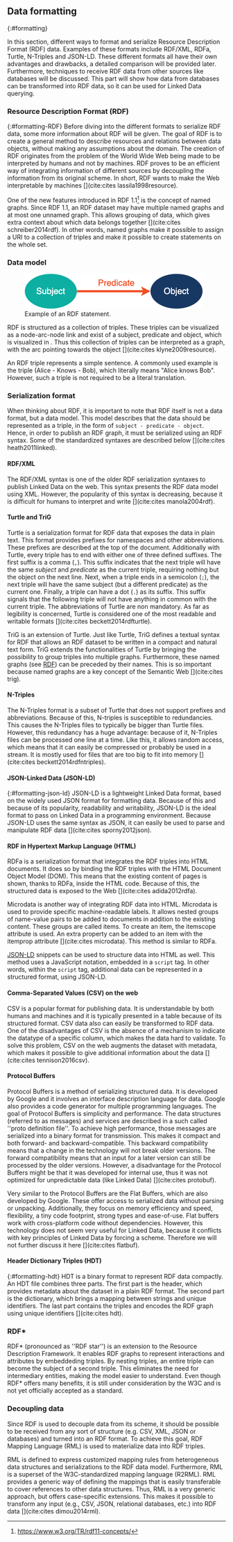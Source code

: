 ## Data formatting
{:#formatting}

In this section, different ways to format and serialize Resource Description Format (RDF) data. Examples of these formats include RDF/XML, RDFa, Turtle, N-Triples and JSON-LD. These different formats all have their own advantages and drawbacks, a detailed comparison will be provided later. Furthermore, techniques to receive RDF data from other sources like databases will be discussed. This part will show how data from databases can be transformed into RDF data, so it can be used for Linked Data querying.

### Resource Description Format (RDF)
{:#formatting-RDF}
Before diving into the different formats to serialize RDF data, some more information about RDF will be given. The goal of RDF is to create a general method to describe resources and relations between data objects, without making any assumptions about the domain. The creation of RDF originates from the problem of the World Wide Web being made to be interpreted by humans and not by machines. RDF proves to be an efficient way of integrating information of different sources by decoupling the information from its original scheme. In short, RDF wants to make the Web interpretable by machines [](cite:cites lassila1998resource).

One of the new features introduced in RDF 1.1[^rdf1.1spec] is the concept of named graphs. Since RDF 1.1, an RDF dataset may have multiple named graphs and at most one unnamed graph. This allows grouping of data, which gives extra context about which data belongs together [](cite:cites schreiber2014rdf). In other words, named graphs make it possible to assign a URI to a collection of triples and make it possible to create statements on the whole set.

[^rdf1.1spec]: https://www.w3.org/TR/rdf11-concepts/

### Data model
<figure id="RDF">
<img src="images/spo.png" alt="[RDF statement]">
<figcaption markdown="block">
Example of an RDF statement.
</figcaption>
</figure>

RDF is structured as a collection of triples. These triples can be visualized as a node-arc-node link and exist of a subject, predicate and object, which is visualized in [](#RDF). Thus this collection of triples can be interpreted as a graph, with the arc pointing towards the object [](cite:cites klyne2009resource). 

An RDF triple represents a simple sentence. A commonly used example is the triple (Alice - Knows - Bob), which literally means "Alice knows Bob". However, such a triple is not required to be a literal translation. 

### Serialization format
When thinking about RDF, it is important to note that RDF itself is not a data format, but a data model. This model describes that the data should be represented as a triple, in the form of `subject - predicate - object`. Hence, in order to publish an RDF graph, it must be serialized using an RDF syntax. Some of the standardized syntaxes are described below [](cite:cites heath2011linked). 

#### RDF/XML

The RDF/XML syntax is one of the older RDF serialization syntaxes to publish Linked Data on the web. This syntax presents the RDF data model using XML. However, the popularity of this syntax is decreasing, because it is difficult for humans to interpret and write [](cite:cites manola2004rdf).

#### Turtle and TriG

Turtle is a serialization format for RDF data that exposes the data in plain text. This format provides prefixes for namespaces and other abbreviations. These prefixes are described at the top of the document. Additionally with Turtle, every triple has to end with either one of three defined suffixes. The first suffix is a comma (`,`). This suffix indicates that the next triple will have the same *subject* and *predicate* as the current triple, requiring nothing but the object on the next line. Next, when a triple ends in a semicolon (`;`), the next triple will have the same subject (but a different predicate) as the current one. Finally, a triple can have a dot (`.`) as its suffix. This suffix signals that the following triple will not have anything in common with the current triple. The abbreviations of Turtle are non mandatory. As far as legibility is concerned, Turtle is considered one of the most readable and writable formats [](cite:cites beckett2014rdfturtle).

TriG is an extension of Turtle. Just like Turtle, TriG defines a textual syntax for RDF that allows an RDF dataset to be written in a compact and natural text form. TriG extends the functionalities of Turtle by bringing the possibility to group triples into multiple graphs. Furthermore, these named graphs (see [RDF](#formatting-RDF)) can be preceded by their names. This is so important because named graphs are a key concept of the Semantic Web [](cite:cites trig). 

#### N-Triples

The N-Triples format is a subset of Turtle that does not support prefixes and abbreviations. Because of this, N-triples is susceptible to redundancies. This causes the N-Triples files to typically be bigger than Turtle files. However, this redundancy has a huge advantage: because of it, N-Triples files can be processed one line at a time. Like this, it allows random access, which means that it can easily be compressed or probably be used in a stream. It is mostly used for files that are too big to fit into memory [](cite:cites beckett2014rdfntriples).

#### JSON-Linked Data (JSON-LD)

{:#formatting-json-ld}
JSON-LD is a lightweight Linked Data format, based on the widely used JSON format for formatting data. Because of this and because of its popularity, readability and writability, JSON-LD is the ideal format to pass on Linked Data in a programming environment. Because JSON-LD uses the same syntax as JSON, it can easily be used to parse and manipulate RDF data [](cite:cites sporny2012json).

#### RDF in Hypertext Markup Language (HTML)

RDFa is a serialization format that integrates the RDF triples into HTML documents. It does so by binding the RDF triples with the HTML Document Object Model (DOM). This means that the existing content of pages is shown, thanks to RDFa, inside the HTML code. Because of this, the structured data is exposed to the Web [](cite:cites adida2012rdfa).

Microdata is another way of integrating RDF data into HTML. Microdata is used to provide specific machine-readable labels. It allows nested groups of name-value pairs to be added to documents in addition to the existing content. These groups are called items. To create an item, the itemscope attribute is used. An extra property can be added to an item with the itemprop attribute [](cite:cites microdata). This method is similar to RDFa.

[JSON-LD](#formatting-json-ld) snippets can be used to structure data into HTML as well. This method uses a JavaScript notation, embedded in a `script` tag. In other words, within the `script` tag, additional data can be represented in a structured format, using JSON-LD.

#### Comma-Separated Values (CSV) on the web

CSV is a popular format for publishing data. It is understandable by both humans and machines and it is typically presented in a table because of its structured format. CSV data also can easily be transformed to RDF data. One of the disadvantages of CSV is the absence of a mechanism to indicate the datatype of a specific column, which makes the data hard to validate. To solve this problem, CSV on the web augments the dataset with metadata, which makes it possible to give additional information about the data [](cite:cites tennison2016csv).

#### Protocol Buffers

Protocol Buffers is a method of serializing structured data. It is developed by Google and it involves an interface description language for data. Google also provides a code generator for multiple programming languages. The goal of Protocol Buffers is simplicity and performance. The data structures (referred to as messages) and services are described in a such called ''proto definition file''. To achieve high performance, those messages are serialized into a binary format for transmission. This makes it compact and both forward- and backward-compatible. This backward compatibility means that a change in the technology will not break older versions. The forward compatibility means that an input for a later version can still be processed by the older versions. However, a disadvantage for the Protocol Buffers might be that it was developed for internal use, thus it was not optimized for unpredictable data (like Linked Data) [](cite:cites protobuf).

Very similar to the Protocol Buffers are the Flat Buffers, which are also developed by Google. These offer access to serialized data without parsing or unpacking. Additionally, they focus on memory efficiency and speed, flexibility, a tiny code footprint, strong types and ease-of-use. Flat buffers work with cross-platform code without dependencies. However, this technology does not seem very useful for Linked Data, because it conflicts with key principles of Linked Data by forcing a scheme. Therefore we will not further discuss it here [](cite:cites flatbuf).

#### Header Dictionary Triples (HDT)

{:#formatting-hdt}
HDT is a binary format to represent RDF data compactly. An HDT file combines three parts. The first part is the header, which provides metadata about the dataset in a plain RDF format. The second part is the dictionary, which brings a mapping between strings and unique identifiers. The last part contains the triples and encodes the RDF graph using unique identifiers [](cite:cites hdt).

### RDF*
RDF* (pronounced as ''RDF star'') is an extension to the Resource Description Framework. It enables RDF graphs to represent interactions and attributes by embeddeding triples. By nesting triples, an entire triple can become the subject of a second triple. This eliminates the need for intermediary entities, making the model easier to understand. Even though RDF* offers many benefits, it is still under consideration by the W3C and is not yet officially accepted as a standard.

### Decoupling data
Since RDF is used to decouple data from its scheme, it should be possible to be received from any sort of structure (e.g. CSV, XML, JSON or databases) and turned into an RDF format. To achieve this goal, RDF Mapping Language (RML) is used to materialize data into RDF triples.

RML is defined to express customized mapping rules from heterogeneous data structures and serializations to the RDF data model. Furthermore, RML is a superset of the W3C-standardized mapping language (R2RML). RML provides a generic way of defining the mappings that is easily transferable to cover references to other data structures. Thus, RML is a very generic approach, but offers case-specific extensions. This makes it possible to transform any input (e.g., CSV, JSON, relational databases, etc.) into RDF data [](cite:cites dimou2014rml).
